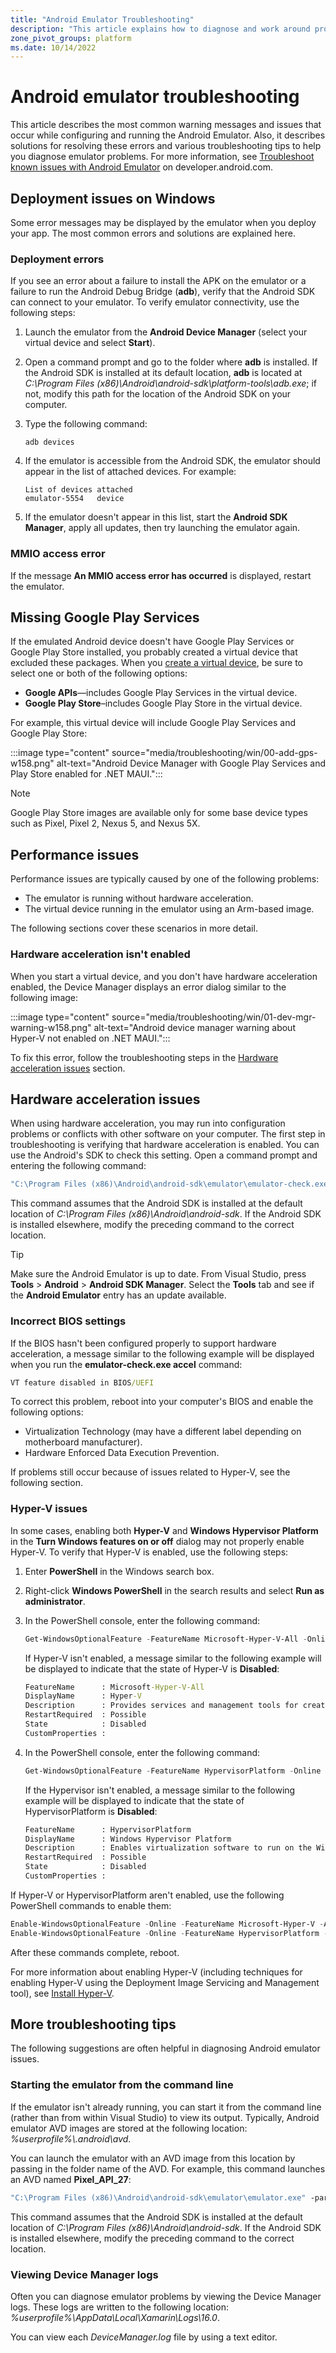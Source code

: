 ```yaml
---
title: "Android Emulator Troubleshooting"
description: "This article explains how to diagnose and work around problems that may occur when using the Android Emulator to deploy and run your .NET MAUI app."
zone_pivot_groups: platform
ms.date: 10/14/2022
---
```


# Android emulator troubleshooting

This article describes the most common warning messages and issues that occur while configuring and running the Android Emulator. Also, it describes solutions for resolving these errors and various troubleshooting tips to help you diagnose emulator problems. For more information, see [Troubleshoot known issues with Android Emulator](https://developer.android.com/studio/run/emulator-troubleshooting) on developer.android.com.

## Deployment issues on Windows

Some error messages may be displayed by the emulator when you deploy your app. The most common errors and solutions are explained here.

### Deployment errors

If you see an error about a failure to install the APK on the emulator or a failure to run the Android Debug Bridge (**adb**), verify that the Android SDK can connect to your emulator. To verify emulator connectivity, use the following steps:

01. Launch the emulator from the **Android Device Manager** (select your virtual device and select **Start**).

01. Open a command prompt and go to the folder where **adb** is installed. If the Android SDK is installed at its default location, **adb** is located at _C:\\Program Files (x86)\\Android\\android-sdk\\platform-tools\\adb.exe_; if not, modify this path for the location of the Android SDK on your computer.

01. Type the following command:

    ```shell
    adb devices
    ```

01. If the emulator is accessible from the Android SDK, the emulator should appear in the list of attached devices. For example:

    ```shell
    List of devices attached
    emulator-5554   device
    ```

01. If the emulator doesn't appear in this list, start the **Android SDK Manager**, apply all updates, then try launching the emulator again.

### MMIO access error

If the message **An MMIO access error has occurred** is displayed, restart the emulator.

## Missing Google Play Services

If the emulated Android device doesn't have Google Play Services or Google Play Store installed, you probably created a virtual device that excluded these packages. When you [create a virtual device](device-manager.md), be sure to select one or both of the following options:

- **Google APIs**&mdash;includes Google Play Services in the virtual device.
- **Google Play Store**&ndash;includes Google Play Store in the virtual device.

For example, this virtual device will include Google Play Services and Google Play Store:

:::image type="content" source="media/troubleshooting/win/00-add-gps-w158.png" alt-text="Android Device Manager with Google Play Services and Play Store enabled for .NET MAUI.":::

> [!NOTE]
> Google Play Store images are available only for some base device types such as Pixel, Pixel 2, Nexus 5, and Nexus 5X.

## Performance issues

Performance issues are typically caused by one of the following problems:

- The emulator is running without hardware acceleration.
- The virtual device running in the emulator using an Arm-based image.

The following sections cover these scenarios in more detail.

### Hardware acceleration isn't enabled

When you start a virtual device, and you don't have hardware acceleration enabled, the Device Manager displays an error dialog similar to the following image:

:::image type="content" source="media/troubleshooting/win/01-dev-mgr-warning-w158.png" alt-text="Android device manager warning about Hyper-V not enabled on .NET MAUI.":::

To fix this error, follow the troubleshooting steps in the [Hardware acceleration issues](#hardware-acceleration-issues) section.

## Hardware acceleration issues

When using hardware acceleration, you may run into configuration problems or conflicts with other software on your computer. The first step in troubleshooting is verifying that hardware acceleration is enabled. You can use the Android's SDK to check this setting. Open a command prompt and entering the following command:

```cmd
"C:\Program Files (x86)\Android\android-sdk\emulator\emulator-check.exe" accel
```

This command assumes that the Android SDK is installed at the default location of _C:\\Program Files (x86)\\Android\\android-sdk_. If the Android SDK is installed elsewhere, modify the preceding command to the correct location.

> [!TIP]
> Make sure the Android Emulator is up to date. From Visual Studio, press **Tools** > **Android** > **Android SDK Manager**. Select the **Tools** tab and see if the **Android Emulator** entry has an update available.

### Incorrect BIOS settings

If the BIOS hasn't been configured properly to support hardware acceleration, a message similar to the following example will be displayed when you run the **emulator-check.exe accel** command:

```cmd
VT feature disabled in BIOS/UEFI
```

To correct this problem, reboot into your computer's BIOS and enable the following options:

- Virtualization Technology (may have a different label depending on motherboard manufacturer).
- Hardware Enforced Data Execution Prevention.

If problems still occur because of issues related to Hyper-V, see the following section.

### Hyper-V issues

In some cases, enabling both **Hyper-V** and **Windows Hypervisor Platform** in the **Turn Windows features on or off** dialog may not properly enable Hyper-V. To verify that Hyper-V is enabled, use the following steps:

01. Enter **PowerShell** in the Windows search box.

01. Right-click **Windows PowerShell** in the search results and select **Run as administrator**.

01. In the PowerShell console, enter the following command:

    ```powershell
    Get-WindowsOptionalFeature -FeatureName Microsoft-Hyper-V-All -Online
    ```

    If Hyper-V isn't enabled, a message similar to the following example will be displayed to indicate that the state of Hyper-V is **Disabled**:

    ```cmd
    FeatureName      : Microsoft-Hyper-V-All
    DisplayName      : Hyper-V
    Description      : Provides services and management tools for creating and running virtual machines and their resources.
    RestartRequired  : Possible
    State            : Disabled
    CustomProperties :
    ```

01. In the PowerShell console, enter the following command:

    ```powershell
    Get-WindowsOptionalFeature -FeatureName HypervisorPlatform -Online
    ```

    If the Hypervisor isn't enabled, a message similar to the following example will be displayed to indicate that the state of HypervisorPlatform is **Disabled**:

    ```cmd
    FeatureName      : HypervisorPlatform
    DisplayName      : Windows Hypervisor Platform
    Description      : Enables virtualization software to run on the Windows hypervisor
    RestartRequired  : Possible
    State            : Disabled
    CustomProperties :
    ```

If Hyper-V or HypervisorPlatform aren't enabled, use the following PowerShell commands to enable them:

```powershell
Enable-WindowsOptionalFeature -Online -FeatureName Microsoft-Hyper-V -All
Enable-WindowsOptionalFeature -Online -FeatureName HypervisorPlatform -All
```

After these commands complete, reboot.

For more information about enabling Hyper-V (including techniques for enabling Hyper-V using the Deployment Image Servicing and Management tool), see [Install Hyper-V](/virtualization/hyper-v-on-windows/quick-start/enable-hyper-v).

## More troubleshooting tips

The following suggestions are often helpful in diagnosing Android emulator issues.

### Starting the emulator from the command line

If the emulator isn't already running, you can start it from the command line (rather than from within Visual Studio) to view its output. Typically, Android emulator AVD images are stored at the following location: _%userprofile%\\.android\\avd_.

You can launch the emulator with an AVD image from this location by passing in the folder name of the AVD. For example, this command launches an AVD named **Pixel_API_27**:

```cmd
"C:\Program Files (x86)\Android\android-sdk\emulator\emulator.exe" -partition-size 2000 -no-boot-anim -verbose -feature WindowsHypervisorPlatform -avd pixel_5_-_api_30 -prop monodroid.avdname=pixel_5_-_api_30
```

This command assumes that the Android SDK is installed at the default location of _C:\\Program Files (x86)\\Android\\android-sdk_. If the Android SDK is installed elsewhere, modify the preceding command to the correct location.

### Viewing Device Manager logs

Often you can diagnose emulator problems by viewing the Device Manager logs. These logs are written to the following location: _%userprofile%\\AppData\\Local\\Xamarin\\Logs\\16.0_.

You can view each _DeviceManager.log_ file by using a text editor.

<!--

TODO: This section has only been reformatted, other cleanup needs to be done.

::: zone-end
::: zone pivot="macos"

## Deployment issues on macOS

Some error messages may be displayed by the emulator when you deploy your app. The most common errors and solutions are explained below.

### Deployment errors

If you see an error about a failure to install the APK on the emulator or a failure to run the Android Debug Bridge (**adb**), verify that the Android SDK can connect to your emulator. To verify connectivity, use the following steps:

01. Launch the emulator from the **Android Device Manager** (select
   your virtual device and click **Start**).

01. Open a command prompt and go to the folder where **adb** is installed. If the Android SDK is installed at its default location, **adb** is located at _~/Library/Developer/Xamarin/android-sdk-macosx/platform-tools/adb_; if not, modify this path for the location of the Android SDK on your computer.

01. Type the following command:

   ```shell
   adb devices
   ```

01. If the emulator is accessible from the Android SDK, the emulator should appear in the list of attached devices. For example:

   ```shell
   List of devices attached
   emulator-5554   device
   ```

01. If the emulator doesn't appear in this list, start the **Android SDK Manager**, apply all updates, then try launching the emulator again.

### MMIO access error

If `An MMIO access error has occurred` is displayed, restart the emulator.

## Missing Google Play Services

If the virtual device you're running in the emulator doesn't have Google Play Services or Google Play Store installed, this condition is usually caused by creating a virtual device without including these packages. When you [create a virtual device](device-manager.md), be sure to select one or both of the following:

- **Google APIs** &ndash; includes Google Play Services in the virtual device.
- **Google Play Store** &ndash; includes Google Play Store in the virtual device.

For example, this virtual device will include Google Play Services and Google Play Store:

[![Example AVD with Google Play Services and Google Play Store enabled.](troubleshooting-images/mac/01-google-play-services-m75-sml.png)](troubleshooting-images/mac/01-google-play-services-m75.png#lightbox)

> [!NOTE]
> Google Play Store images are available only for some base device types such as Pixel, Pixel 2, Nexus 5, and Nexus 5X.

## Performance issues

Performance issues are typically caused by one of the following problems:

- The emulator is running without hardware acceleration.
- The virtual device running in the emulator isn't using an x86-based system image.

The following sections cover these scenarios in more detail.

### Hardware acceleration isn't enabled

If hardware acceleration isn't enabled, a dialog may pop up with a message such as **device will run unaccelerated** when you deploy your app to the Android emulator. If you're not certain whether hardware acceleration is enabled on your computer (or you would like to know which technology is providing the acceleration), see [Hardware acceleration issues](#accel-issues-mac) below for steps you can take to verify and enable hardware acceleration.

### Acceleration is enabled but the emulator runs too slowly

A common cause for this problem isn't using an x86-based image in your virtual device. When you [create a virtual device](device-manager.md), be sure to select an x86-based system image:

[![Selecting an x86 system image for a virtual device.](troubleshooting-images/mac/02-x86-virtual-device-m75-sml.png)](troubleshooting-images/mac/02-x86-virtual-device-m75.png#lightbox)

## Hardware acceleration issues

Whether you're using the Hypervisor Framework or HAXM for hardware acceleration of the emulator, you may run into problems caused by installation issues or an out-of-date version of macOS. The following sections can help you resolve this issue.

### Hypervisor Framework issues

If you're using macOS 10.10 or later on a newer Mac, the Android emulator will automatically use the Hypervisor Framework for hardware acceleration. However, some older Macs or Macs running a version of macOS earlier than 10.10 may not provide Hypervisor Framework support.

To determine whether or not your Mac supports the Hypervisor Framework, open a Terminal and enter the following command:

```bash
sysctl kern.hv_support
```

If your Mac supports the Hypervisor Framework, the above command will return the following result:

```bash
kern.hv_support: 1
```

If the Hypervisor Framework isn't available on your Mac, you can follow the steps in [Accelerating with HAXM](~/android/get-started/installation/android-emulator/hardware-acceleration.md?tabs=vsmac#haxm-mac) to use HAXM for acceleration instead.

### HAXM issues

If the Android Emulator doesn't start properly, this problem is often caused by problems with HAXM. HAXM issues are often the result of conflicts with other virtualization technologies, incorrect settings, or an out-of-date HAXM driver. Try reinstalling the HAXM driver, using the steps detailed in [Installing HAXM](~/android/get-started/installation/android-emulator/hardware-acceleration.md?tabs=vsmac#install-haxm-mac).

## Additional troubleshooting tips

The following suggestions are often helpful in diagnosing Android emulator issues.

### Starting the emulator from the command line

If the emulator isn't already running, you can start it from the command line (rather than from within Visual Studio for Mac) to view its output. Typically, Android emulator AVD images are stored at the following location: _~/.android/avd_.

You can launch the emulator with an AVD image from this location by passing in the folder name of the AVD. For example, this command launches an AVD named **Pixel_2_API_28**:

```bash
~/Library/Developer/Xamarin/android-sdk-macosx/emulator/emulator -partition-size 512 -no-boot-anim -verbose -feature WindowsHypervisorPlatform -avd Pixel_2_API_28 -prop monodroid.avdname=Pixel_2_API_28
```

If the Android SDK is installed at its default location, the emulator is located in the _~/Library/Developer/Xamarin/android-sdk-macosx/emulator_ directory; if not, modify this path for the location of the Android SDK on your Mac.

When you run this command, it will produce many lines of output while the emulator starts up. In particular, lines such as the following example will be printed if hardware acceleration is enabled and working properly (in this example, Hypervisor Framework is used for hardware acceleration):

```
emulator: CPU Acceleration: working
emulator: CPU Acceleration status: Hypervisor.Framework OS X Version 10.13
```

### Viewing Device Manager logs

Often you can diagnose emulator problems by viewing the Device Manager logs. These logs are written to the following location: _~/Library/Logs/XamarinDeviceManager_

You can view each **Android Devices.log** file by double-clicking it to open it in the Console app. The following example log entry indicates that HAXM was not found:

> Component Intel x86 Emulator Accelerator (HAXM installer) r6.2.1 [Extra: (Intel Corporation)] not present on the system

::: zone-end
-->
